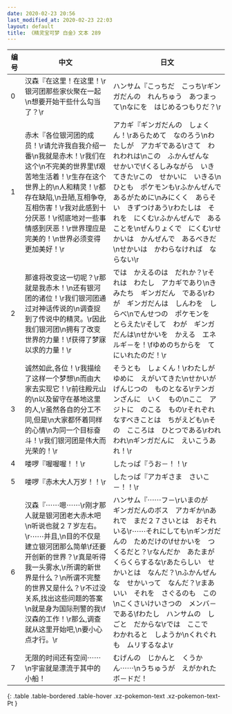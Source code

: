 ```yaml
---
date: 2020-02-23 20:56
last_modified_at: 2020-02-23 22:03
layout: default
title: 《精灵宝可梦 白金》文本 289
---
```

| 编号 | 中文 | 日文 |
| ---- | ---- | ---- |
| 0 | 汉森『在这里！在这里！\r银河团那些家伙聚在一起\n想要开始干些什么勾当了？\r | ハンサム『こっちだ　こっち\rギンガだんの　れんちゅう　あつまって\nなにを　はじめるつもりだ？\r |
| 1 | 赤木『各位银河团的成员！\r请允许我自我介绍一番\n我就是赤木！\r我们在这个\n不完美的世界里\f艰苦地生活着！\r生存在这个世界上的\n人和精灵！\r都存在缺陷,\n丑陋,互相争夺,互相伤害！\r我对此感到十分厌恶！\r彻底地对一些事情感到厌恶！\r世界理应是完美的！\n世界必须变得更加美好！\r | アカギ『ギンガだんの　しょくん！\rあらためて　なのろう\nわたしが　アカギである\rさて　われわれは\nこの　ふかんぜんな　せかいで\fくるしみながら　いきてきた\rこの　せかいに　いきる\nひとも　ポケモンも\rふかんぜんで　あるがために\nみにくく　あらそい　きずつけあう\rわたしは　それを　にくむ\rふかんぜんで　あることを\nぜんりょくで　にくむ\rせかいは　かんぜんで　あるべきだ\nせかいは　かわらなければ　ならない\r |
| 2 | 那谁将改变这一切呢？\r那就是我赤木！\n还有银河团的诸位！\r我们银河团通过对神话传说的\n调查捉到了传说中的精灵。\r因此我们银河团\n拥有了改变世界的力量！\f获得了梦寐以求的力量！\r | では　かえるのは　だれか？\rそれは　わたし　アカギであり\nきみたち　ギンガだん　である\rわが　ギンガだんは　しんわを　しらべ\nでんせつの　ポケモンを　とらえた\rそして　わが　ギンガだんは\nせかいを　かえる　エネルギ－を！\fゆめのちからを　てにいれたのだ！\r |
| 3 | 诚然如此,各位！\r我描绘了这样一个梦想\n而由大家去实现它！\r前往殿元山的\n以及留守在基地这里的人,\r虽然各自的分工不同,但是\n大家都怀着同样的心情\n为同一个目标奋斗！\r我们银河团是伟大而光荣的！\r | そうとも　しょくん！\rわたしが　ゆめに　えがいてきた\nせかいが　げんじつの　ものとなる\rテンガンざんに　いく　もの\nここ　アジトに　のこる　もの\rそれぞれ　なすべきことは　ちがえども\nその　こころは　ひとつである\rわれわれ\nギンガだんに　えいこうあれ！\r |
| 4 | 喽啰『喔喔喔！！\r | したっぱ『うお－！！\r |
| 5 | 喽啰『赤木大人万岁！！\r | したっぱ『アカギさま　さいこ－！！\r |
| 6 | 汉森『⋯⋯嗯⋯⋯\r刚才那人就是银河团老大赤木吧\n听说也就２７岁左右。\r⋯⋯并且,\n目的不仅是建立银河团那么简单\f还要开创新的世界？\r真是听得我一头雾水,\r所谓的新世界是什么？\n所谓不完整的世界又是什么？\r不过没关系,找出这些问题的答案\n就是身为国际刑警的我\f汉森的工作！\r那么,调查就从这里开始吧,\n要小心点才行。\r | ハンサム『⋯⋯フ－\rいまのが　ギンガだんのボス　アカギか\nあれで　まだ２７さいとは　おそれいる\r⋯⋯それにしても\nギンガだんの　ためだけの\fせかいを　つくるだと？\rなんだか　あたまが　くらくらするな\rあたらしい　せかいとは　なんだ？\nふかんぜんな　せかいって　なんだ？\rまあいい　それを　さぐるのも　この\nこくさいけいさつの　メンバ－である\fわたし　ハンサムの　しごと　だからな\rでは　ここで　わかれると　しようか\nくれぐれも　ムリするなよ\r |
| 7 | 无限的时间还有空间⋯⋯\n宇宙就是漂流于其中的小船！ | むげんの　じかんと　くうかん⋯⋯\nうちゅうが　えがかれた　ボ－ドだ！ |
{: .table .table-bordered .table-hover .xz-pokemon-text .xz-pokemon-text-Pt }